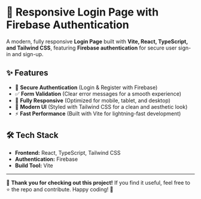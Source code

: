 # 🚀 Responsive Login Page with Firebase Authentication

A modern, fully responsive **Login Page** built with **Vite, React, TypeScript, and Tailwind CSS**, featuring **Firebase authentication** for secure user sign-in and sign-up.

## ✨ Features

- 🔐 **Secure Authentication** (Login & Register with Firebase)
- ✅ **Form Validation** (Clear error messages for a smooth experience)
- 📱 **Fully Responsive** (Optimized for mobile, tablet, and desktop)
- 🎨 **Modern UI** (Styled with Tailwind CSS for a clean and aesthetic look)
- ⚡ **Fast Performance** (Built with Vite for lightning-fast development)

## 🛠️ Tech Stack

- **Frontend:** React, TypeScript, Tailwind CSS
- **Authentication:** Firebase
- **Build Tool:** Vite
---

🙏 **Thank you for checking out this project!** If you find it useful, feel free to ⭐ the repo and contribute. Happy coding! 🚀  
